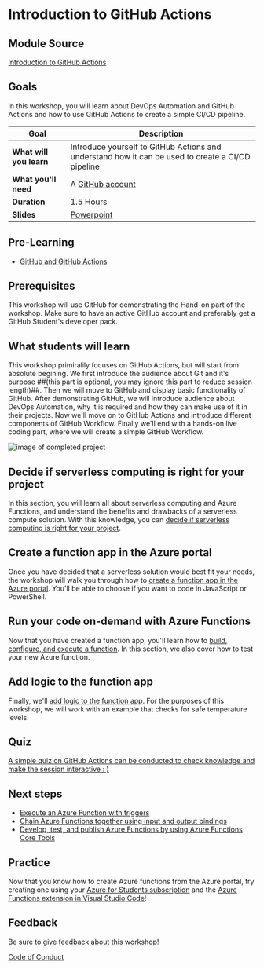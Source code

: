 # Introduction to GitHub Actions

## Module Source

[Introduction to GitHub Actions]([https://docs.microsoft.com/learn/modules/create-serverless-logic-with-azure-functions/?WT.mc_id=academic-56400-ornella](https://docs.github.com/en/actions/learn-github-actions/understanding-github-actions))

## Goals

In this workshop, you will learn about DevOps Automation and GitHub Actions and how to use GitHub Actions to create a simple CI/CD pipeline. 

| **Goal**              | Description                                    |
| ----------------------------- | --------------------------------------------------------------------- |
| **What will you learn**       | Introduce yourself to GitHub Actions and understand how it can be used to create a CI/CD pipeline                                            |
| **What you'll need**          | A [GitHub account](https://www.github.com) |
| **Duration**                  | 1.5 Hours |
| **Slides** | [Powerpoint](slides.pptx) 
                         
## Pre-Learning

- [GitHub and GitHub Actions](https://docs.github.com/en/actions/learn-github-actions/understanding-github-actions)

## Prerequisites

This workshop will use GitHub for demonstrating the Hand-on part of the workshop. Make sure to have an active GitHub account and preferably get a GitHub Student's developer pack.

## What students will learn

This workshop primiralily focuses on GitHub Actions, but will start from absolute begining. We first introduce the audience about Git and it's purpose ##(this part is optional, you may ignore this part to reduce session length)##. Then we will move to GitHub and display basic functionality of GitHub. After demonstrating GitHub, we will introduce audience about DevOps Automation, why it is required and how they can make use of it in their projects. Now we'll move on to GitHub Actions and introduce different components of GitHub Workflow. 
Finally we'll end with a hands-on live coding part, where we will create a simple GitHub Workflow.

![image of completed project](images/code-and-test.png)

## Decide if serverless computing is right for your project

In this section, you will learn all about serverless computing and Azure Functions, and understand the benefits and drawbacks of a serverless compute solution. With this knowledge, you can [decide if serverless computing is right for your project](https://docs.microsoft.com/learn/modules/create-serverless-logic-with-azure-functions/2-decide-if-serverless-computing-is-right-for-your-business-need?WT.mc_id=academic-56400-ornella).

## Create a function app in the Azure portal

Once you have decided that a serverless solution would best fit your needs, the workshop will walk you through how to [create a function app in the Azure portal](https://docs.microsoft.com/learn/modules/create-serverless-logic-with-azure-functions/3-create-an-azure-functions-app-in-the-azure-portal?WT.mc_id=academic-56400-ornella). You'll be able to choose if you want to code in JavaScript or PowerShell.

## Run your code on-demand with Azure Functions

Now that you have created a function app, you'll learn how to [build, configure, and execute a function](https://docs.microsoft.com/learn/modules/create-serverless-logic-with-azure-functions/4-creating-and-executing-an-azure-function?WT.mc_id=academic-56400-ornella). In this section, we also cover how to test your new Azure function.

## Add logic to the function app

Finally, we'll [add logic to the function app](https://docs.microsoft.com/learn/modules/create-serverless-logic-with-azure-functions/5-add-logic-to-the-function-app?WT.mc_id=academic-56400-ornella). For the purposes of this workshop, we will work with an example that checks for safe temperature levels.

## Quiz

[A simple quiz on GitHub Actions can be conducted to check knowledge and make the session interactive : )](https://docs.microsoft.com/learn/modules/create-serverless-logic-with-azure-functions/6-summary?WT.mc_id=academic-56400-ornella)

## Next steps

- [Execute an Azure Function with triggers](https://docs.microsoft.com/learn/modules/execute-azure-function-with-triggers/?WT.mc_id=academic-56400-ornella)
- [Chain Azure Functions together using input and output bindings](https://docs.microsoft.com/learn/modules/chain-azure-functions-data-using-bindings/?WT.mc_id=academic-56400-ornella)
- [Develop, test, and publish Azure Functions by using Azure Functions Core Tools](https://docs.microsoft.com/learn/modules/develop-test-deploy-azure-functions-with-core-tools/?WT.mc_id=academic-56400-ornella)

## Practice

Now that you know how to create Azure functions from the Azure portal, try creating one using your [Azure for Students subscription](https://azure.microsoft.com/en-us/free/students/?WT.mc_id=academic-56400-ornella) and the [Azure Functions extension in Visual Studio Code](https://marketplace.visualstudio.com/items?itemName=ms-azuretools.vscode-azurefunctions)!

## Feedback

Be sure to give [feedback about this workshop](https://forms.office.com/r/MdhJWMZthR)!

[Code of Conduct](../../CODE_OF_CONDUCT.md)

